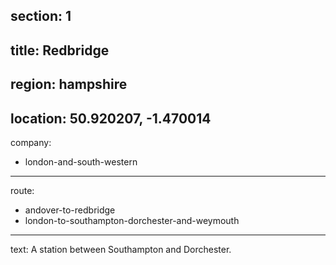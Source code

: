 ﻿section: 1
----
title: Redbridge
----
region: hampshire
----
location: 50.920207, -1.470014
----
company:
- london-and-south-western
----
route:
- andover-to-redbridge
- london-to-southampton-dorchester-and-weymouth
----
text: A station between Southampton and Dorchester.
